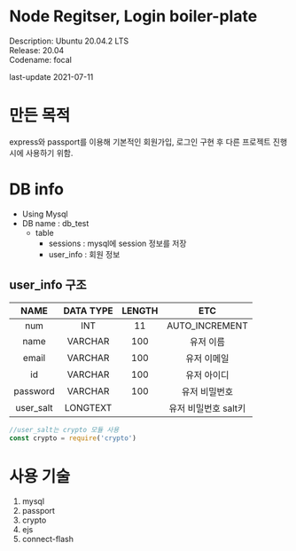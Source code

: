 # Node Regitser, Login boiler-plate

Description:	Ubuntu 20.04.2 LTS<br>
Release:	20.04<br>
Codename:	focal<br>

last-update 2021-07-11

# 만든 목적
express와 passport를 이용해 기본적인 회원가입, 로그인 구현 후 다른 프로젝트 진행 시에 사용하기 위함.

# DB info
- Using Mysql
- DB name : db_test
  - table
    - sessions : mysql에 session 정보를 저장
    - user_info : 회원 정보
## user_info 구조

|NAME|DATA TYPE|LENGTH|ETC|
|:---:|:---:|:---:|:---:|
|num|INT|11|AUTO_INCREMENT|
|name|VARCHAR|100|유저 이름|
|email|VARCHAR|100|유저 이메일|
|id|VARCHAR|100|유저 아이디|
|password|VARCHAR|100|유저 비밀번호|
|user_salt|LONGTEXT||유저 비밀번호 salt키|

```javascript
//user_salt는 crypto 모듈 사용
const crypto = require('crypto')
```
# 사용 기술
1. mysql
2. passport
3. crypto
4. ejs
5. connect-flash
